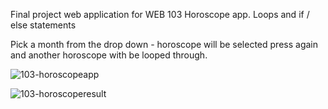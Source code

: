 Final project web application for WEB 103
Horoscope app. Loops and if / else statements

Pick a month from the drop down - horoscope will be selected
press again and another horoscope with be looped through.


![103-horoscopeapp](https://user-images.githubusercontent.com/95877939/163911854-ea2ef160-edfd-4cd5-bfa8-2aa6c7a0c945.jpg)





![103-horoscoperesult](https://user-images.githubusercontent.com/95877939/163912140-55192e2d-3115-45a2-bfde-a16a2d8991d1.jpg)
